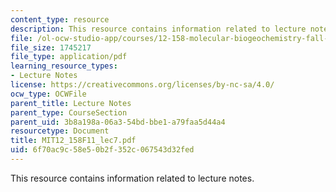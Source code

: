 ```yaml
---
content_type: resource
description: This resource contains information related to lecture notes.
file: /ol-ocw-studio-app/courses/12-158-molecular-biogeochemistry-fall-2011/6f70ac9c58e50b2f352c067543d32fed_MIT12_158F11_lec7.pdf
file_size: 1745217
file_type: application/pdf
learning_resource_types:
- Lecture Notes
license: https://creativecommons.org/licenses/by-nc-sa/4.0/
ocw_type: OCWFile
parent_title: Lecture Notes
parent_type: CourseSection
parent_uid: 3b8a198a-06a3-54bd-bbe1-a79faa5d44a4
resourcetype: Document
title: MIT12_158F11_lec7.pdf
uid: 6f70ac9c-58e5-0b2f-352c-067543d32fed
---
```

This resource contains information related to lecture notes.